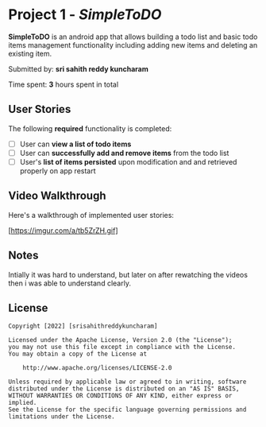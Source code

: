 # Project 1 - *SimpleToDO*

**SimpleToDO** is an android app that allows building a todo list and basic todo items management functionality including adding new items and deleting an existing item.

Submitted by: **sri sahith reddy kuncharam**

Time spent: **3** hours spent in total

## User Stories

The following **required** functionality is completed:

* [ ] User can **view a list of todo items**
* [ ] User can **successfully add and remove items** from the todo list
* [ ] User's **list of items persisted** upon modification and and retrieved properly on app restart

<!-- The following **optional** features are implemented: -->

<!-- * [ ] User can **tap a todo item in the list and bring up an edit screen for the todo item** and then have any changes to the text reflected in the todo list -->

<!-- The following **additional** features are implemented: -->

<!-- * [ ] List anything else that you can get done to improve the app functionality! -->

## Video Walkthrough

Here's a walkthrough of implemented user stories:

<!-- <img src='https://imgur.com/a/tb5ZrZH.gif' title='Video Walkthrough' width='' alt='Video Walkthrough' /> -->

<!-- <img src="https://imgur.com/a/tb5ZrZH.gif"/> -->

[https://imgur.com/a/tb5ZrZH.gif]

<!-- GIF created with [LiceCap](http://www.cockos.com/licecap/). -->

## Notes

Intially it was hard to understand, but later on after rewatching the videos then i was able to understand clearly.

## License

    Copyright [2022] [srisahithreddykuncharam]

    Licensed under the Apache License, Version 2.0 (the "License");
    you may not use this file except in compliance with the License.
    You may obtain a copy of the License at

        http://www.apache.org/licenses/LICENSE-2.0

    Unless required by applicable law or agreed to in writing, software
    distributed under the License is distributed on an "AS IS" BASIS,
    WITHOUT WARRANTIES OR CONDITIONS OF ANY KIND, either express or implied.
    See the License for the specific language governing permissions and
    limitations under the License.
